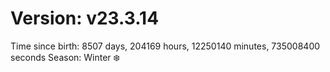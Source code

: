 # Version: v23.3.14
Time since birth: 8507 days, 204169 hours, 12250140 minutes, 735008400 seconds
Season: Winter ❄️
